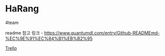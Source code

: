 # HaRang
4team

readme 참고 링크 - https://www.quantumdl.com/entry/Github-READMEmd-%EC%9E%91%EC%84%B1%EB%B2%95

[Trello ](https://trello.com/b/jbhhNMDq/harang)  
